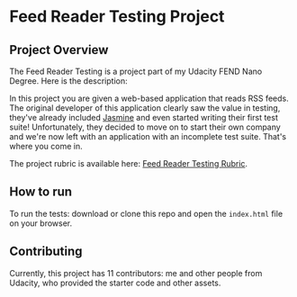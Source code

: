 # Feed Reader Testing Project

## Project Overview

The Feed Reader Testing is a project part of my Udacity FEND Nano Degree. Here is the description:

In this project you are given a web-based application that reads RSS feeds. The original developer of this application clearly saw the value in testing, they've already included [Jasmine](http://jasmine.github.io/) and even started writing their first test suite! Unfortunately, they decided to move on to start their own company and we're now left with an application with an incomplete test suite. That's where you come in.

The project rubric is available here: [Feed Reader Testing Rubric](https://review.udacity.com/#!/projects/3442558598/rubric).

## How to run

To run the tests: download or clone this repo and open the `index.html` file on your browser.

## Contributing

Currently, this project has 11 contributors: me and other people from Udacity, who provided the starter code and other assets.
